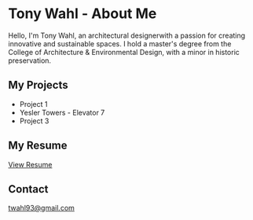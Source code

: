 # Tony Wahl - About Me

Hello, I'm Tony Wahl, an architectural designerwith a passion for creating innovative and sustainable spaces. I hold a master's degree from the College of Architecture & Environmental Design, with a minor in historic preservation. 

## My Projects
- Project 1 
- Yesler Towers - Elevator 7 
- Project 3

## My Resume 

[View Resume](Tony%20Wahl%20Resume%2025_01.08.pdf)

## Contact
twahl93@gmail.com

